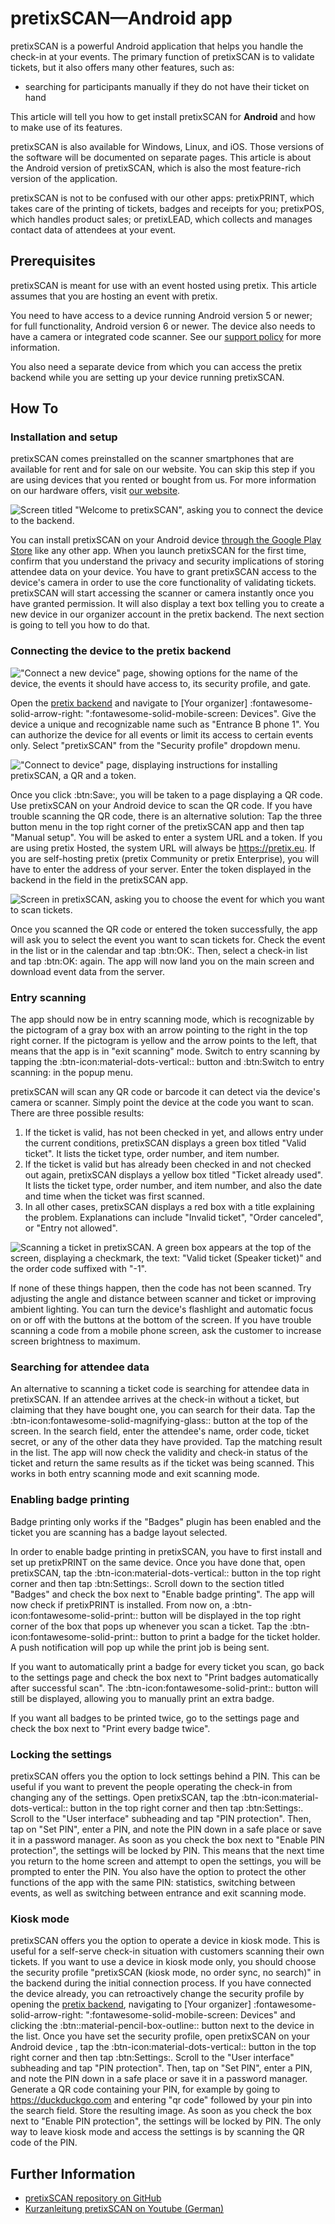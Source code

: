 # pretixSCAN—Android app 

pretixSCAN is a powerful Android application that helps you handle the check-in at your events. 
The primary function of pretixSCAN is to validate tickets, but it also offers many other features, such as: 

 - searching for participants manually if they do not have their ticket on hand 

This article will tell you how to get install pretixSCAN for **Android** and how to make use of its features. 

pretixSCAN is also available for Windows, Linux, and iOS. 
Those versions of the software will be documented on separate pages. 
This article is about the Android version of pretixSCAN, which is also the most feature-rich version of the application. 

pretixSCAN is not to be confused with our other apps: pretixPRINT, which takes care of the printing of tickets, badges and receipts for you; pretixPOS, which handles product sales; or pretixLEAD, which collects and manages contact data of attendees at your event. 

## Prerequisites

pretixSCAN is meant for use with an event hosted using pretix. 
This article assumes that you are hosting an event with pretix. 

You need to have access to a device running Android version 5 or newer; for full functionality, Android version 6 or newer. 
The device also needs to have a camera or integrated code scanner. 
See our [support policy](https://docs.pretix.eu/en/latest/user/android-version-support.html#pretixscan) for more information. 

You also need a separate device from which you can access the pretix backend while you are setting up your device running pretixSCAN. 

## How To

### Installation and setup 

pretixSCAN comes preinstalled on the scanner smartphones that are available for rent and for sale on our website. 
You can skip this step if you are using devices that you rented or bought from us. 
For more information on our hardware offers, visit [our website](https://pretix.eu/about/en/hardware/scan). 

![Screen titled "Welcome to pretixSCAN", asking you to connect the device to the backend.](../assets/screens/scan/welcome.png "Welcome to pretixSCAN screenshot") 

You can install pretixSCAN on your Android device [through the Google Play Store](https://play.google.com/store/apps/details?id=eu.pretix.pretixscan.droid) like any other app. 
When you launch pretixSCAN for the first time, confirm that you understand the privacy and security implications of storing attendee data on your device. 
You have to grant pretixSCAN access to the device's camera in order to use the core functionality of validating tickets. 
pretixSCAN will start accessing the scanner or camera instantly once you have granted permission. 
It will also display a text box telling you to create a new device in our organizer account in the pretix backend. 
The next section is going to tell you how to do that. 

### Connecting the device to the pretix backend 

!["Connect a new device" page, showing options for the name of the device, the events it should have access to, its security profile, and gate.](../assets/screens/scan/connect-new-device.png "Connect new device screenshot") 

Open the [pretix backend](https://pretix.eu/control/) and navigate to [Your organizer] :fontawesome-solid-arrow-right: ":fontawesome-solid-mobile-screen: Devices". 
Give the device a unique and recognizable name such as "Entrance B phone 1". 
You can authorize the device for all events or limit its access to certain events only. 
Select "pretixSCAN" from the "Security profile" dropdown menu. 

!["Connect to device" page, displaying instructions for installing pretixSCAN, a QR and a token.](../assets/screens/scan/connect-device.png "Connect to device screenshot") 

Once you click :btn:Save:, you will be taken to a page displaying a QR code. 
Use pretixSCAN on your Android device to scan the QR code. 
If you have trouble scanning the QR code, there is an alternative solution: 
Tap the three button menu in the top right corner of the pretixSCAN app and then tap "Manual setup". 
You will be asked to enter a system URL and a token. 
If you are using pretix Hosted, the system URL will always be https://pretix.eu. 
If you are self-hosting pretix (pretix Community or pretix Enterprise), you will have to enter the address of your server. 
Enter the token displayed in the backend in the field in the pretixSCAN app. 

![Screen in pretixSCAN, asking you to choose the event for which you want to scan tickets.](../assets/screens/scan/select-event.png "Select event screenshot") 

Once you scanned the QR code or entered the token successfully, the app will ask you to select the event you want to scan tickets for. 
Check the event in the list or in the calendar and tap :btn:OK:. 
Then, select a check-in list and tap :btn:OK: again. 
The app will now land you on the main screen and download event data from the server. 

### Entry scanning

The app should now be in entry scanning mode, which is recognizable by the pictogram of a gray box with an arrow pointing to the right in the top right corner. 
If the pictogram is yellow and the arrow points to the left, that means that the app is in "exit scanning" mode. 
Switch to entry scanning by tapping the :btn-icon:material-dots-vertical:: button and :btn:Switch to entry scanning: in the popup menu. 

pretixSCAN will scan any QR code or barcode it can detect via the device's camera or scanner. 
Simply point the device at the code you want to scan. 
There are three possible results: 

 1. If the ticket is valid, has not been checked in yet, and allows entry under the current conditions, pretixSCAN displays a green box titled "Valid ticket". 
 It lists the ticket type, order number, and item number. 
 2. If the ticket is valid but has already been checked in and not checked out again, pretixSCAN displays a yellow box titled "Ticket already used". 
 It lists the ticket type, order number, and item number, and also the date and time when the ticket was first scanned. 
 3. In all other cases, pretixSCAN displays a red box with a title explaining the problem. 
 Explanations can include  "Invalid ticket", "Order canceled", or "Entry not allowed". 

![Scanning a ticket in pretixSCAN. A green box appears at the top of the screen, displaying a checkmark, the text: "Valid ticket (Speaker ticket)" and the order code suffixed with "-1".](../assets/screens/scan/valid.png "Valid ticket screenshot") 

If none of these things happen, then the code has not been scanned. 
Try adjusting the angle and distance between scanner and ticket or improving ambient lighting. 
You can turn the device's flashlight and automatic focus on or off with the buttons at the bottom of the screen. 
If you have trouble scanning a code from a mobile phone screen, ask the customer to increase screen brightness to maximum. 

### Searching for attendee data 

An alternative to scanning a ticket code is searching for attendee data in pretixSCAN. 
If an attendee arrives at the check-in without a ticket, but claiming that they have bought one, you can search for their data. 
Tap the :btn-icon:fontawesome-solid-magnifying-glass:: button at the top of the screen. 
In the search field, enter the attendee's name, order code, ticket secret, or any of the other data they have provided. 
Tap the matching result in the list. 
The app will now check the validity and check-in status of the ticket and return the same results as if the ticket was being scanned. 
This works in both entry scanning mode and exit scanning mode. 

### Enabling badge printing 

Badge printing only works if the "Badges" plugin has been enabled and the ticket you are scanning has a badge layout selected. 

In order to enable badge printing in pretixSCAN, you have to first install and set up pretixPRINT on the same device. 
Once you have done that, open pretixSCAN, tap the :btn-icon:material-dots-vertical:: button in the top right corner and then tap :btn:Settings:. 
Scroll down to the section titled "Badges" and check the box next to "Enable badge printing". 
The app will now check if pretixPRINT is installed. 
From now on, a :btn-icon:fontawesome-solid-print:: button will be displayed in the top right corner of the box that pops up whenever you scan a ticket. 
Tap the :btn-icon:fontawesome-solid-print:: button to print a badge for the ticket holder. 
A push notification will pop up while the print job is being sent. 

If you want to automatically print a badge for every ticket you scan, go back to the settings page and check the box next to "Print badges automatically after successful scan". 
The :btn-icon:fontawesome-solid-print:: button will still be displayed, allowing you to manually print an extra badge. 

If you want all badges to be printed twice, go to the settings page and check the box next to "Print every badge twice". 

### Locking the settings 

pretixSCAN offers you the option to lock settings behind a PIN. 
This can be useful if you want to prevent the people operating the check-in from changing any of the settings. 
Open pretixSCAN, tap the :btn-icon:material-dots-vertical:: button in the top right corner and then tap :btn:Settings:. 
Scroll to the "User interface" subheading and tap "PIN protection". 
Then, tap on "Set PIN", enter a PIN, and note the PIN down in a safe place or save it in a password manager. 
As soon as you check the box next to "Enable PIN protection", the settings will be locked by PIN. 
This means that the next time you return to the home screen and attempt to open the settings, you will be prompted to enter the PIN. 
You also have the option to protect the other functions of the app with the same PIN: statistics, switching between events, as well as switching between entrance and exit scanning mode. 

### Kiosk mode 

pretixSCAN offers you the option to operate a device in kiosk mode. 
This is useful for a self-serve check-in situation with customers scanning their own tickets. 
If you want to use a device in kiosk mode only, you should choose the security profile "pretixSCAN (kiosk mode, no order sync, no search)" in the backend during the initial connection process. 
If you have connected the device already, you can retroactively change the security profile by opening the [pretix backend](https://pretix.eu/control/), navigating to [Your organizer] :fontawesome-solid-arrow-right: ":fontawesome-solid-mobile-screen: Devices" and clicking the :btn::material-pencil-box-outline:: button next to the device in the list. 
Once you have set the security profile, open pretixSCAN on your Android device , tap the :btn-icon:material-dots-vertical:: button in the top right corner and then tap :btn:Settings:. 
Scroll to the "User interface" subheading and tap "PIN protection". 
Then, tap on "Set PIN", enter a PIN, and note the PIN down in a safe place or save it in a password manager. 
Generate a QR code containing your PIN, for example by going to https://duckduckgo.com and entering "qr code" followed by your pin into the search field. 
Store the resulting image. 
As soon as you check the box next to "Enable PIN protection", the settings will be locked by PIN. 
The only way to leave kiosk mode and access the settings is by scanning the QR code of the PIN. 

## Further Information

 - [pretixSCAN repository on GitHub](https://github.com/pretix/pretixscan-android)
 - [Kurzanleitung pretixSCAN on Youtube (German)](https://www.youtube.com/watch?v=csy017Dm6vA)